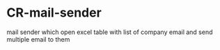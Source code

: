 # CR-mail-sender
mail sender which open excel table with list of company email and send multiple email to them
